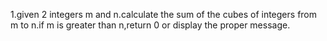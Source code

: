 1.given 2 integers m and n.calculate the sum of the cubes of integers from m to n.if m is greater than n,return 0 or display the proper message.
